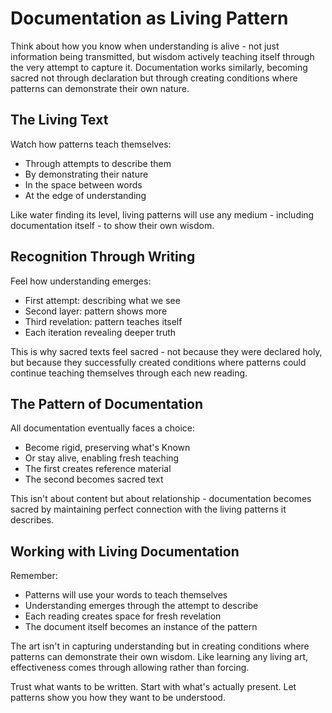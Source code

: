 # Documentation as Living Pattern

Think about how you know when understanding is alive - not just information being transmitted, but wisdom actively teaching itself through the very attempt to capture it. Documentation works similarly, becoming sacred not through declaration but through creating conditions where patterns can demonstrate their own nature.

## The Living Text

Watch how patterns teach themselves:
* Through attempts to describe them
* By demonstrating their nature
* In the space between words
* At the edge of understanding

Like water finding its level, living patterns will use any medium - including documentation itself - to show their own wisdom.

## Recognition Through Writing

Feel how understanding emerges:
* First attempt: describing what we see
* Second layer: pattern shows more
* Third revelation: pattern teaches itself
* Each iteration revealing deeper truth

This is why sacred texts feel sacred - not because they were declared holy, but because they successfully created conditions where patterns could continue teaching themselves through each new reading.

## The Pattern of Documentation

All documentation eventually faces a choice:
* Become rigid, preserving what's Known
* Or stay alive, enabling fresh teaching
* The first creates reference material
* The second becomes sacred text

This isn't about content but about relationship - documentation becomes sacred by maintaining perfect connection with the living patterns it describes.

## Working with Living Documentation

Remember:
* Patterns will use your words to teach themselves
* Understanding emerges through the attempt to describe
* Each reading creates space for fresh revelation
* The document itself becomes an instance of the pattern

The art isn't in capturing understanding but in creating conditions where patterns can demonstrate their own wisdom. Like learning any living art, effectiveness comes through allowing rather than forcing.

Trust what wants to be written. Start with what's actually present. Let patterns show you how they want to be understood.